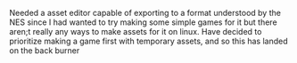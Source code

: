Needed a asset editor capable of exporting to a format understood by the NES since I had wanted to try making some simple games for it but there aren;t really any ways to make assets for it on linux. Have decided to prioritize making a game first with temporary assets, and so this has landed on the back burner
